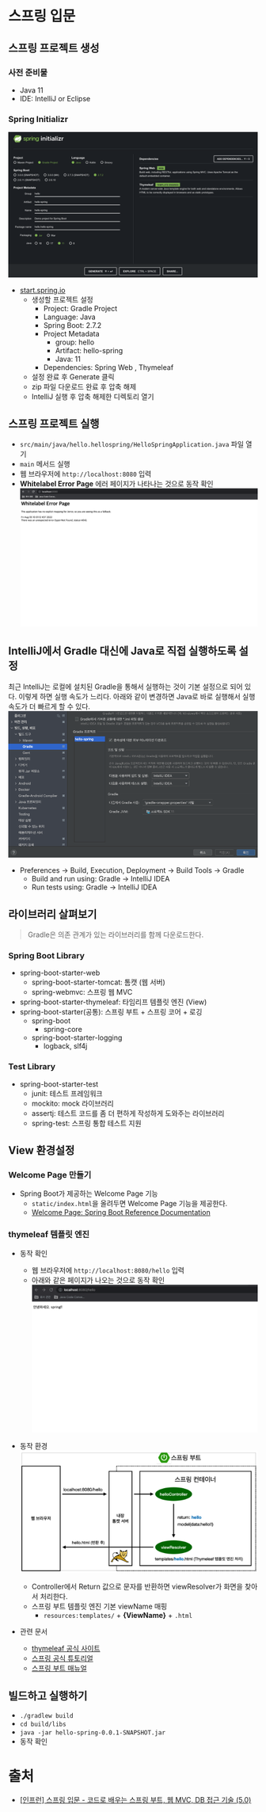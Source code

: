 # 스프링 입문


## 스프링 프로젝트 생성


### 사전 준비물
- Java 11
- IDE: IntelliJ or Eclipse


### Spring Initializr
![Spring Initializr](./images/spring-initializr.png)
- [start.spring.io](https://start.spring.io/)
  - 생성할 프로젝트 설정
    - Project: Gradle Project
    - Language: Java
    - Spring Boot: 2.7.2
    - Project Metadata
      - group: hello
      - Artifact: hello-spring
      - Java: 11
    - Dependencies: Spring Web , Thymeleaf
  - 설정 완료 후 Generate 클릭
  - zip 파일 다운로드 완료 후 압축 해제
  - IntelliJ 실행 후 압축 해제한 디렉토리 열기


## 스프링 프로젝트 실행
- `src/main/java/hello.hellospring/HelloSpringApplication.java` 파일 열기
- `main` 메서드 실행
- 웹 브라우저에 `http://localhost:8080` 입력
- **Whitelabel Error Page** 에러 페이지가 나타나는 것으로 동작 확인
![Error Page](./images/error-page.png)


## IntelliJ에서 Gradle 대신에 Java로 직접 실행하도록 설정
최근 IntelliJ는 로컬에 설치된 Gradle을 통해서 실행하는 것이 기본 설정으로 되어 있다. 이렇게 하면 실행 속도가 느리다.
아래와 같이 변경하면 Java로 바로 실행해서 실행속도가 더 빠르게 할 수 있다.
![IntelliJ Preferences](./images/intellij-preferences.png)
- Preferences -> Build, Execution, Deployment -> Build Tools -> Gradle
  - Build and run using: Gradle -> IntelliJ IDEA
  - Run tests using: Gradle -> IntelliJ IDEA


## 라이브러리 살펴보기
> Gradle은 의존 관계가 있는 라이브러리를 함께 다운로드한다.


### Spring Boot Library
- spring-boot-starter-web
  - spring-boot-starter-tomcat: 톰캣 (웹 서버)
  - spring-webmvc: 스프링 웹 MVC
- spring-boot-starter-thymeleaf: 타임리프 템플릿 엔진 (View)
- spring-boot-starter(공통): 스프링 부트 + 스프링 코어 + 로깅
  - spring-boot
    - spring-core
  - spring-boot-starter-logging
    - logback, slf4j


### Test Library
- spring-boot-starter-test
  - junit: 테스트 프레임워크
  - mockito: mock 라이브러리
  - assertj: 테스트 코드를 좀 더 편하게 작성하게 도와주는 라이브러리
  - spring-test: 스프링 통합 테스트 지원


## View 환경설정


### Welcome Page 만들기
- Spring Boot가 제공하는 Welcome Page 기능
  - `static/index.html`을 올려두면 Welcome Page 기능을 제공한다.
  - [Welcome Page: Spring Boot Reference Documentation](https://docs.spring.io/spring-boot/docs/current/reference/htmlsingle/#web.servlet.spring-mvc.welcome-page)


### thymeleaf 템플릿 엔진
- 동작 확인
  - 웹 브라우저에 `http://localhost:8080/hello` 입력
  - 아래와 같은 페이지가 나오는 것으로 동작 확인
![hello Page](./images/hello-page.png)
- 동작 환경
![Running Environment](./images/running-env.png)

  - Controller에서 Return 값으로 문자를 반환하면 viewResolver가 화면을 찾아서 처리한다.
  - 스프링 부트 템플릿 엔진 기본 viewName 매핑
    - `resources:templates/` + **{ViewName}** + `.html`
- 관련 문서
  - [thymeleaf 공식 사이트](https://www.thymeleaf.org/)
  - [스프링 공식 튜토리얼](https://spring.io/guides/gs/serving-web-content/)
  - [스프링 부트 매뉴얼](https://docs.spring.io/spring-boot/docs/2.3.1.RELEASE/reference/html/spring-boot-features.html#boot-features-spring-mvc-template-engines)


## 빌드하고 실행하기
- `./gradlew build`
- `cd build/libs`
- `java -jar hello-spring-0.0.1-SNAPSHOT.jar`
- 동작 확인


# 출처
- [[인프런] 스프링 입문 - 코드로 배우는 스프링 부트, 웹 MVC, DB 접근 기술
 (5.0)](https://www.inflearn.com/course/%EC%8A%A4%ED%94%84%EB%A7%81-%EC%9E%85%EB%AC%B8-%EC%8A%A4%ED%94%84%EB%A7%81%EB%B6%80%ED%8A%B8)
